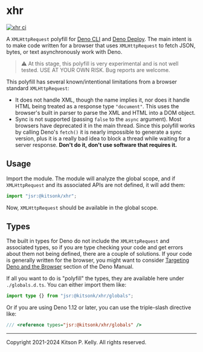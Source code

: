 # xhr

[![xhr ci](https://github.com/kitsonk/xhr/workflows/ci/badge.svg)](https://github.com/kitsonk/xhr)

A `XMLHttpRequest` polyfill for [Deno CLI](https://deno.land/) and
[Deno Deploy](https://deno.com/deploy/). The main intent is to make code written
for a browser that uses `XMLHttpRequest` to fetch JSON, bytes, or text
asynchronously work with Deno.

> ⚠️ At this stage, this polyfill is very experimental and is not well tested.
> USE AT YOUR OWN RISK. Bug reports are welcome.

This polyfill has several known/intentional limitations from a browser standard
`XMLHttpRequest`:

- It does not handle XML, though the name implies it, nor does it handle HTML
  being treated as a response type `"document"`. This uses the browser's built
  in parser to parse the XML and HTML into a DOM object.
- Sync is not supported (passing `false` to the `async` argument). Most browsers
  have deprecated it in the main thread. Since this polyfill works by calling
  Deno's `fetch()` it is nearly impossible to generate a sync version, plus it
  is a really bad idea to block a thread while waiting for a server response.
  **Don't do it, don't use software that requires it.**

## Usage

Import the module. The module will analyze the global scope, and if
`XMLHttpRequest` and its associated APIs are not defined, it will add them:

```ts
import "jsr:@kitsonk/xhr";
```

Now, `XMLHttpRequest` should be available in the global scope.

## Types

The built in types for Deno do not include the `XMLHttpRequest` and associated
types, so if you are type checking your code and get errors about them not being
defined, there are a couple of solutions. If your code is generally written for
the browser, you might want to consider
[Targeting Deno and the Browser](https://docs.deno.com/runtime/manual/advanced/typescript/configuration#targeting-deno-and-the-browser)
section of the Deno Manual.

If all you want to do is "polyfill" the types, they are available here under
`./globals.d.ts`. You can either import them like:

```ts
import type {} from "jsr:@kitsonk/xhr/globals";
```

Or if you are using Deno 1.12 or later, you can use the triple-slash directive
like:

```ts
/// <reference types="jsr:@kitsonk/xhr/globals" />
```

---

Copyright 2021-2024 Kitson P. Kelly. All rights reserved.
